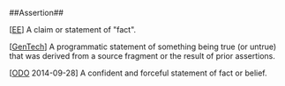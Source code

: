 ##Assertion##

\[[EE](SOURCES.md#EE)\] A claim or statement of "fact".

\[[GenTech](SOURCES.md#GenTech)\] A programmatic statement of something being true (or untrue) that was derived from a source fragment or the result of prior assertions.

\[[ODO](http://www.oxforddictionaries.com/definition/english/assertion) 2014-09-28\] A confident and forceful statement of fact or belief.
